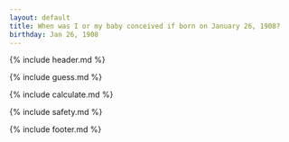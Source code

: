 ```yaml
---
layout: default
title: When was I or my baby conceived if born on January 26, 1908?
birthday: Jan 26, 1908
---
```


{% include header.md %}

{% include guess.md %}

{% include calculate.md %}

{% include safety.md %}

{% include footer.md %}



